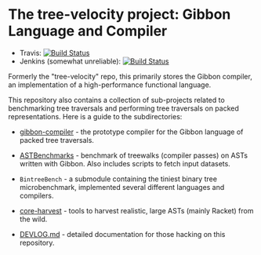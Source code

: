 # The tree-velocity project: Gibbon Language and Compiler

 * Travis: [![Build Status](https://travis-ci.org/iu-parfunc/gibbon.svg?branch=master)](https://travis-ci.org/iu-parfunc/gibbon)
 * Jenkins (somewhat unreliable):
   [![Build Status](http://parfunc-ci.soic.indiana.edu/buildStatus/icon?job=gibbon/master)](http://parfunc-ci.soic.indiana.edu/job/gibbon/job/master/)

Formerly the "tree-velocity" repo, this primarily stores the Gibbon
compiler, an implementation of a high-performance functional language.

This repository also contains a collection of sub-projects related to
benchmarking tree traversals and performing tree traversals on packed
representations.  Here is a guide to the subdirectories:

 * [gibbon-compiler](gibbon-compiler) - the prototype compiler for the Gibbon language of packed tree traversals.

 * [ASTBenchmarks](ASTBenchmarks) - benchmark of treewalks (compiler passes) on ASTs written with Gibbon.
   Also includes scripts to fetch input datasets.

 * `BintreeBench` - a submodule containing the tiniest binary tree microbenchmark, implemented several different languages and compilers.
   
 * [core-harvest](core-harvest) - tools to harvest realistic, large ASTs (mainly Racket) from the wild.
 
 * [DEVLOG.md](DEVLOG.md) - detailed documentation for those hacking on this repository.
